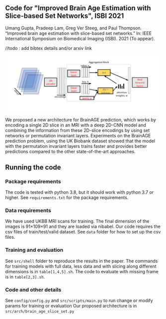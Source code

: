 ## Code for "Improved Brain Age Estimation with Slice-based Set Networks", ISBI 2021

Umang Gupta, Pradeep Lam, Greg Ver Steeg, and Paul Thompson. “Improved brain age estimation
with slice-based set networks.” In: IEEE International Symposium on Biomedical Imaging (ISBI).
2021 (To appear).

//todo : add bibtex details and/or arxiv link 

![](arch.png)

We proposed a new architecture for BrainAGE prediction, which works by 
encoding a single 2D slice in an MRI with a deep 2D-CNN model and 
combining the information from these 2D-slice encodings by using set networks 
or permutation invariant layers. 
Experiments on the BrainAGE prediction problem, 
using the UK Biobank dataset showed that the model with the permutation 
invariant layers trains faster and provides better predictions compared 
to the other state-of-the-art approaches.

## Running the code

### Package requirements
The code is tested with python 3.8, but it should work with python 3.7 or higher. 
See `requirements.txt` for the package requirements. 

### Data requirements
We have used UKBB MRI scans for training. The  final  dimension of the  images is 91×109×91 and they are loaded via nibabel. Our code requires the csv
files of train/test/valid dataset. See `data` folder for how to set up the csv files. 

### Training and evaluation
See `src/shell` folder to reproduce the results in the paper. 
The commands for training models with full data, less data and with slicing along different dimensions  is in `table[1,4,5].sh`. 
The code to evaluate with missing frame is in `table[2,3].sh`. 

### Code and other details
See `config/config.py` and `src/scripts/main.py` to run change or modify params for training or evaluation
Our proposed architecture is in `src/arch/brain_age_slice_set.py`